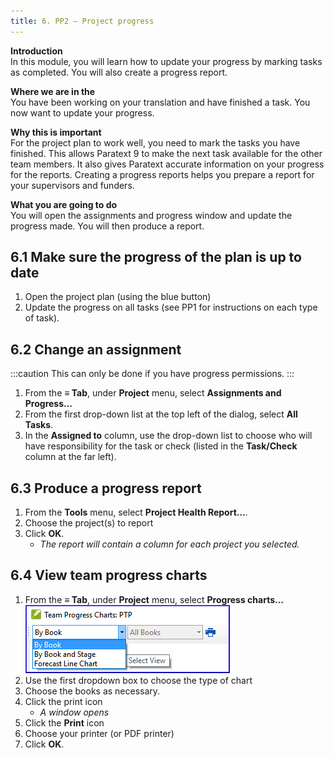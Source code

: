 ```yaml
---
title: 6. PP2 – Project progress
---
```

**Introduction**  
In this module, you will learn how to update your progress by marking tasks as completed. You will also create a progress report.

**Where we are in the**  
You have been working on your translation and have finished a task. You now want to update your progress.

**Why this is important**   
For the project plan to work well, you need to mark the tasks you have finished. This allows Paratext 9 to make the next task available for the other team members. It also gives Paratext accurate information on your progress for the reports. Creating a progress reports helps you prepare a report for your supervisors and funders.

**What you are going to do**  
You will open the assignments and progress window and update the progress made. You will then produce a report.



## 6.1 Make sure the progress of the plan is up to date
1.  Open the project plan (using the blue button)
1.  Update the progress on all tasks (see PP1 for instructions on each type of task).

## 6.2 Change an assignment
:::caution
This can only be done if you have progress permissions.
:::

1.  From the **≡ Tab**, under **Project** menu, select **Assignments and Progress…**
1.  From the first drop-down list at the top left of the dialog, select **All Tasks**.
1.  In the **Assigned to** column, use the drop-down list to choose who will have responsibility for the task or check (listed in the **Task/Check** column at the far left).


## 6.3 Produce a progress report
1.  From the **Tools** menu, select **Project Health Report…**.
1.  Choose the project(s) to report
1.  Click **OK**.  
     -  *The report will contain a column for each project you selected.*
 
## 6.4 View team progress charts
1.  From the **≡ Tab**, under **Project** menu, select **Progress charts…**  
    ![](../media/c39b0bb812f828a6a704052c6f10ebf4.png)  
1.  Use the first dropdown box to choose the type of chart
1.  Choose the books as necessary.
1.  Click the print icon  
     -  *A window opens*
1.  Click the **Print** icon
1.  Choose your printer (or PDF printer)
1.  Click **OK**.
